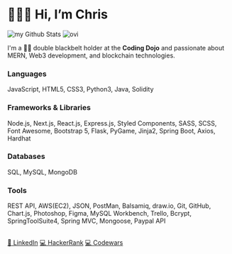 <div align="left">
<h1>👨🏼‍💻 Hi, I’m Chris</h1>
  <img src="https://github-readme-stats.vercel.app/api?username=ChristopherHoganJr&include_all_commits=true&count_private=true&show_icons=true&line_height=20&title_color=2B5BBD&icon_color=1124BB&text_color=A1A1A1&bg_color=0,000000,130F40" alt="my Github Stats"/>
  <img src="https://github-readme-stats.vercel.app/api/top-langs?username=ChristopherHoganJr&show_icons=true&locale=en&layout=compact&theme=chartreuse-dark" alt="ovi" />
<p>I'm a 🥋🥋 double blackbelt holder at the <strong>Coding Dojo</strong> and passionate about MERN, Web3 development, and blockchain technologies.</p>
<h3>Languages</h3>
<p>JavaScript, HTML5, CSS3, Python3, Java, Solidity</p>

<h3>Frameworks & Libraries</h3>
<p>Node.js, Next.js, React.js, Express.js, Styled Components, SASS, SCSS, Font Awesome, Bootstrap 5, Flask, PyGame, Jinja2, Spring Boot, Axios, Hardhat</p>
<h3>Databases</h3>
<p>SQL, MySQL, MongoDB</p>
<h3>Tools</h3>
<p>REST API, AWS(EC2), JSON, PostMan, Balsamiq, draw.io, Git, GitHub, Chart.js, Photoshop, Figma, MySQL Workbench, Trello, Bcrypt, SpringToolSuite4, Spring MVC, Mongoose, Paypal API</p>
<br/>
<a href="https://www.linkedin.com/in/chrishoganjr/">👔 LinkedIn</a>
<a href="https://www.hackerrank.com/cHogan">💻 HackerRank</a>
<a href="https://www.codewars.com/users/cHogan">💻 Codewars</a>


<!---
ChristopherHoganJr/ChristopherHoganJr is a ✨ special ✨ repository because its `README.md` (this file) appears on your GitHub profile.
You can click the Preview link to take a look at your changes.
--->
